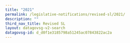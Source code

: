 ```yaml
---
title: "2021"
permalink: /legislative-notifications/revised-sl/2021/
description: ""
third_nav_title: Revised SL
layout: datagovsg-v2-search
datagovsg-id: d_d0f1e3185798a51245ac07843822ac2a
---
```

